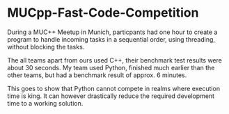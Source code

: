 # MUCpp-Fast-Code-Competition
During a MUC++ Meetup in Munich, particpants had one hour to create a program to handle incoming tasks in a sequential order, using threading, without blocking the tasks.

The all teams apart from ours used C++, their benchmark test results were about 30 seconds.
My team used Python, finished much earlier than the other teams, but had a benchmark result of approx. 6 minutes.

This goes to show that Python cannot compete in realms where execution time is king. It can however drastically reduce the required development time to a working solution.
